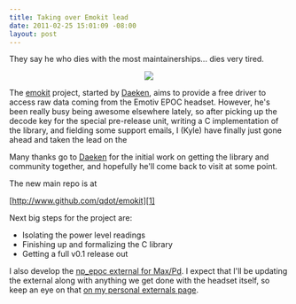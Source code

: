 ```yaml
--- 
title: Taking over Emokit lead
date: 2011-02-25 15:01:09 -08:00
layout: post
---
```


They say he who dies with the most maintainerships... dies very tired.

<CENTER><A HREF='http://www.github.com/qdot/emokit/'><IMG SRC='http://images.nonpolynomial.com/openyou.org/blog/emotiv.gif' /></A></CENTER>

The [emokit][1] project, started by [Daeken][2], aims to provide a
free driver to access raw data coming from the Emotiv EPOC
headset. However, he's been really busy being awesome elsewhere
lately, so after picking up the decode key for the special pre-release
unit, writing a C implementation of the library, and fielding some
support emails, I (Kyle) have finally just gone ahead and taken the
lead on the

Many thanks go to [Daeken][2] for the initial work on getting the
library and community together, and hopefully he'll come back to visit
at some point.

The new main repo is at

[http://www.github.com/qdot/emokit][1]

Next big steps for the project are:

* Isolating the power level readings
* Finishing up and formalizing the C library
* Getting a full v0.1 release out

I also develop the [np_epoc external for Max/Pd][3]. I expect that I'll
be updating the external along with anything we get done with the
headset itself, so keep an eye on that [on my personal externals page][4].


[1]: http://www.github.com/qdot/emokit/
[2]: http://daeken.com/
[3]: http://www.github.com/qdot/np_epoc/
[4]: http://www.nonpolynomial.com/externals/
